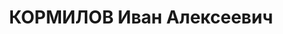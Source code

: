 ---
title: КОРМИЛОВ Иван Алексеевич
description: '2-й секретарь Свердловского горкома КПСС, май 1937

  Дата рождения: 1899

  Социальное положение родителей: рабочие

  Год вступления в КПСС: 1919

  Образование

  1922—1926 — коммунистический университет им. Я.М. Свердлова

  1917 – 1919 — электромонтер завода

  1919 – 1920 — работник Пензенского губкома РКСМ

  1921 – 1922 — секретарь областного, центрального комитета РКСМ

  1922 – 1926 — учащийся коммунистического университета им. Я.М. Свердлова

  1926 – 1927 — работник Днепростроя

  1927 – 1929 — заворг Костромского ГК ВКП(б)

  1929 – март 1931 — секретарь Посадского РК ВКП(б)

  март 1931 – июль 1933 — ответственный секретарь Кизеловского РК ВКП(б)

  июль 1933 — зав. шахтной комиссией'
---